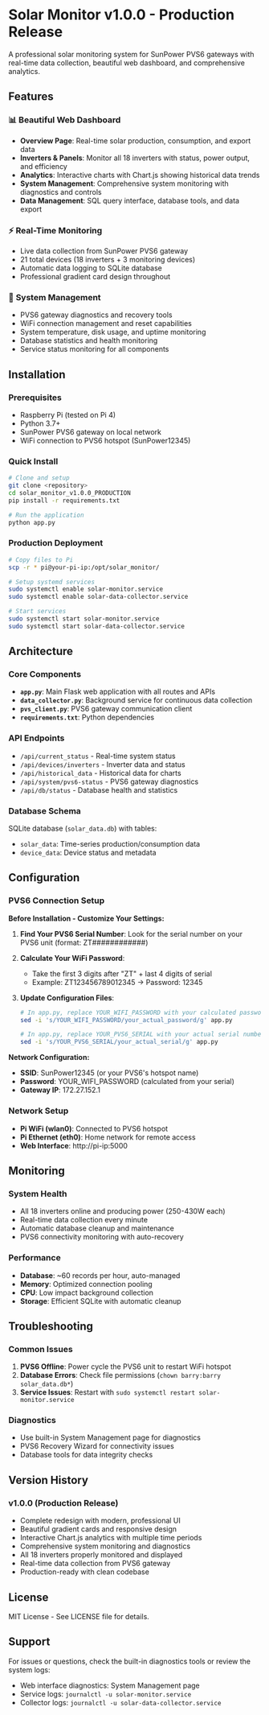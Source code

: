 # Solar Monitor v1.0.0 - Production Release

A professional solar monitoring system for SunPower PVS6 gateways with real-time data collection, beautiful web dashboard, and comprehensive analytics.

## Features

### 📊 **Beautiful Web Dashboard**
- **Overview Page**: Real-time solar production, consumption, and export data
- **Inverters & Panels**: Monitor all 18 inverters with status, power output, and efficiency
- **Analytics**: Interactive charts with Chart.js showing historical data trends
- **System Management**: Comprehensive system monitoring with diagnostics and controls
- **Data Management**: SQL query interface, database tools, and data export

### ⚡ **Real-Time Monitoring**
- Live data collection from SunPower PVS6 gateway
- 21 total devices (18 inverters + 3 monitoring devices)
- Automatic data logging to SQLite database
- Professional gradient card design throughout

### 🔧 **System Management**
- PVS6 gateway diagnostics and recovery tools
- WiFi connection management and reset capabilities
- System temperature, disk usage, and uptime monitoring
- Database statistics and health monitoring
- Service status monitoring for all components

## Installation

### Prerequisites
- Raspberry Pi (tested on Pi 4)
- Python 3.7+
- SunPower PVS6 gateway on local network
- WiFi connection to PVS6 hotspot (SunPower12345)

### Quick Install
```bash
# Clone and setup
git clone <repository>
cd solar_monitor_v1.0.0_PRODUCTION
pip install -r requirements.txt

# Run the application
python app.py
```

### Production Deployment
```bash
# Copy files to Pi
scp -r * pi@your-pi-ip:/opt/solar_monitor/

# Setup systemd services
sudo systemctl enable solar-monitor.service
sudo systemctl enable solar-data-collector.service

# Start services
sudo systemctl start solar-monitor.service
sudo systemctl start solar-data-collector.service
```

## Architecture

### Core Components
- **`app.py`**: Main Flask web application with all routes and APIs
- **`data_collector.py`**: Background service for continuous data collection
- **`pvs_client.py`**: PVS6 gateway communication client
- **`requirements.txt`**: Python dependencies

### API Endpoints
- `/api/current_status` - Real-time system status
- `/api/devices/inverters` - Inverter data and status
- `/api/historical_data` - Historical data for charts
- `/api/system/pvs6-status` - PVS6 gateway diagnostics
- `/api/db/status` - Database health and statistics

### Database Schema
SQLite database (`solar_data.db`) with tables:
- `solar_data`: Time-series production/consumption data
- `device_data`: Device status and metadata

## Configuration

### PVS6 Connection Setup

**Before Installation - Customize Your Settings:**

1. **Find Your PVS6 Serial Number**: Look for the serial number on your PVS6 unit (format: ZT############)

2. **Calculate Your WiFi Password**: 
   - Take the first 3 digits after "ZT" + last 4 digits of serial
   - Example: ZT123456789012345 → Password: 12345

3. **Update Configuration Files**:
   ```bash
   # In app.py, replace YOUR_WIFI_PASSWORD with your calculated password
   sed -i 's/YOUR_WIFI_PASSWORD/your_actual_password/g' app.py
   
   # In app.py, replace YOUR_PVS6_SERIAL with your actual serial number  
   sed -i 's/YOUR_PVS6_SERIAL/your_actual_serial/g' app.py
   ```

**Network Configuration:**
- **SSID**: SunPower12345 (or your PVS6's hotspot name)
- **Password**: YOUR_WIFI_PASSWORD (calculated from your serial)
- **Gateway IP**: 172.27.152.1

### Network Setup
- **Pi WiFi (wlan0)**: Connected to PVS6 hotspot
- **Pi Ethernet (eth0)**: Home network for remote access
- **Web Interface**: http://pi-ip:5000

## Monitoring

### System Health
- All 18 inverters online and producing power (250-430W each)
- Real-time data collection every minute
- Automatic database cleanup and maintenance
- PVS6 connectivity monitoring with auto-recovery

### Performance
- **Database**: ~60 records per hour, auto-managed
- **Memory**: Optimized connection pooling
- **CPU**: Low impact background collection
- **Storage**: Efficient SQLite with automatic cleanup

## Troubleshooting

### Common Issues
1. **PVS6 Offline**: Power cycle the PVS6 unit to restart WiFi hotspot
2. **Database Errors**: Check file permissions (`chown barry:barry solar_data.db*`)
3. **Service Issues**: Restart with `sudo systemctl restart solar-monitor.service`

### Diagnostics
- Use built-in System Management page for diagnostics
- PVS6 Recovery Wizard for connectivity issues
- Database tools for data integrity checks

## Version History

### v1.0.0 (Production Release)
- Complete redesign with modern, professional UI
- Beautiful gradient cards and responsive design
- Interactive Chart.js analytics with multiple time periods
- Comprehensive system monitoring and diagnostics
- All 18 inverters properly monitored and displayed
- Real-time data collection from PVS6 gateway
- Production-ready with clean codebase

## License

MIT License - See LICENSE file for details.

## Support

For issues or questions, check the built-in diagnostics tools or review the system logs:
- Web interface diagnostics: System Management page
- Service logs: `journalctl -u solar-monitor.service`
- Collector logs: `journalctl -u solar-data-collector.service`